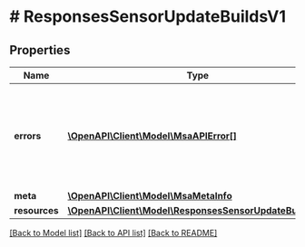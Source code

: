 # # ResponsesSensorUpdateBuildsV1

## Properties

Name | Type | Description | Notes
------------ | ------------- | ------------- | -------------
**errors** | [**\OpenAPI\Client\Model\MsaAPIError[]**](MsaAPIError.md) | A collection of any errors which occurred during execution of the request |
**meta** | [**\OpenAPI\Client\Model\MsaMetaInfo**](MsaMetaInfo.md) |  |
**resources** | [**\OpenAPI\Client\Model\ResponsesSensorUpdateBuildV1[]**](ResponsesSensorUpdateBuildV1.md) |  |

[[Back to Model list]](../../README.md#models) [[Back to API list]](../../README.md#endpoints) [[Back to README]](../../README.md)

